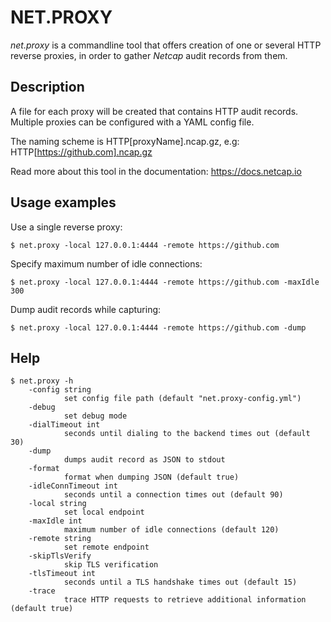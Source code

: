 # NET.PROXY

*net.proxy* is a commandline tool that offers creation of one or several HTTP reverse proxies,
in order to gather *Netcap* audit records from them.

## Description

A file for each proxy will be created that contains HTTP audit records.
Multiple proxies can be configured with a YAML config file.

The naming scheme is HTTP[proxyName].ncap.gz, e.g: HTTP[https://github.com].ncap.gz

Read more about this tool in the documentation: https://docs.netcap.io

## Usage examples

Use a single reverse proxy:

    $ net.proxy -local 127.0.0.1:4444 -remote https://github.com

Specify maximum number of idle connections:

	$ net.proxy -local 127.0.0.1:4444 -remote https://github.com -maxIdle 300

Dump audit records while capturing:

    $ net.proxy -local 127.0.0.1:4444 -remote https://github.com -dump

## Help

    $ net.proxy -h
        -config string
                set config file path (default "net.proxy-config.yml")
        -debug
                set debug mode
        -dialTimeout int
                seconds until dialing to the backend times out (default 30)
        -dump
                dumps audit record as JSON to stdout
        -format
                format when dumping JSON (default true)
        -idleConnTimeout int
                seconds until a connection times out (default 90)
        -local string
                set local endpoint
        -maxIdle int
                maximum number of idle connections (default 120)
        -remote string
                set remote endpoint
        -skipTlsVerify
                skip TLS verification
        -tlsTimeout int
                seconds until a TLS handshake times out (default 15)
        -trace
                trace HTTP requests to retrieve additional information (default true)